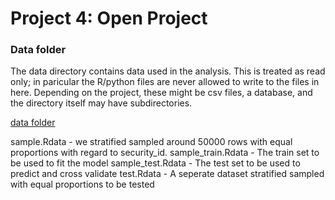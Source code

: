 # Project 4: Open Project

### Data folder

The data directory contains data used in the analysis. This is treated as read only; in paricular the R/python files are never allowed to write to the files in here. Depending on the project, these might be csv files, a database, and the directory itself may have subdirectories.

[data folder](https://drive.google.com/drive/folders/1CNF0qXfl7rCFtb5HD8zU-GsjXCX1hqFO?usp=sharing)

sample.Rdata - we stratified sampled around 50000 rows with equal proportions with regard to security_id.
sample_train.Rdata - The train set to be used to fit the model
sample_test.Rdata - The test set to be used to predict and cross validate
test.Rdata - A seperate dataset stratified sampled with equal proportions to be tested
